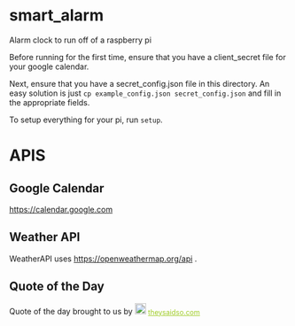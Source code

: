 # smart_alarm
Alarm clock to run off of a raspberry pi

Before running for the first time, ensure that you have a client_secret file for your google calendar.

Next, ensure that you have a secret_config.json file in this directory. An easy solution is just `cp example_config.json secret_config.json` and fill in the appropriate fields. 

To setup everything for your pi, run `setup`. 

# APIS

## Google Calendar

https://calendar.google.com

## Weather API

WeatherAPI uses https://openweathermap.org/api .

## Quote of the Day

Quote of the day brought to us by 
<span style="z-index:50;font-size:0.9em;"><img
src="https://theysaidso.com/branding/theysaidso.png" height="20" width="20"
alt="theysaidso.com"/><a href="https://theysaidso.com" title="Powered by quotes
from theysaidso.com" style="color: #9fcc25; margin-left: 4px; vertical-align:
middle;">theysaidso.com</a></span>
